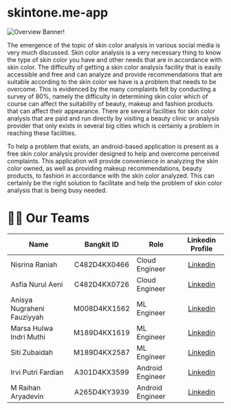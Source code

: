# skintone.me-app

![Overview Banner!](https://github.com/SkintoneMe/SkintoneMe/blob/main/img.jpg)

The emergence of the topic of skin color analysis in various social media is very much discussed. Skin color analysis is a very necessary thing to know the type of skin color you have and other needs that are in accordance with skin color. The difficulty of getting a skin color analysis facility that is easily accessible and free and can analyze and provide recommendations that are suitable according to the skin color we have is a problem that needs to be overcome.  This is evidenced by the many complaints felt by conducting a survey of 80%, namely the difficulty in determining skin color which of course can affect the suitability of beauty, makeup and fashion products that can affect their appearance. There are several facilities for skin color analysis that are paid and run directly by visiting a beauty clinic or analysis provider that only exists in several big cities which is certainly a problem in reaching these facilities. 

To help a problem that exists, an android-based application is present as a free skin color analysis provider designed to help and overcome perceived complaints. This application will provide convenience in analyzing the skin color owned, as well as providing makeup recommendations, beauty products, to fashion in accordance with the skin color analyzed. This can certainly be the right solution to facilitate and help the problem of skin color analysis that is being busy needed.




# 👷‍♂️ Our Teams
| Name                       | Bangkit ID   | Role             | Linkedin Profile                                                              |
| ----------------------     | :---------:  | ---------------- | :---------------------------------------------------------------------------: |
| Nisrina Raniah             | C482D4KX0466 | Cloud Engineer   | [Linkedin](https://www.linkedin.com/in/nisrina-raniah)                        |
| Asfia Nurul Aeni	         | C482D4KX0726 | Cloud Engineer   | [Linkedin](https://www.linkedin.com/in/asfia-nurul-aeni-964937289)            |
| Anisya Nugraheni Fauziyyah | M008D4KX1562 | ML Engineer      | [Linkedin](https://www.linkedin.com/in/anisya-nugraheni-fauziyyah-201a44213/) |
| Marsa Hulwa Indri Muthi	   | M189D4KX1619 | ML Engineer      | [Linkedin](https://www.linkedin.com/in/marsa-hulwa-indri-muthi-867595293/)    |
| Siti Zubaidah	             | M189D4KX2587 | ML Engineer      | [Linkedin](https://www.linkedin.com/in/siti-zubaidah-6536a4243/)              |
| Irvi Putri Fardian	       | A301D4KX3599 | Android Engineer | [Linkedin](https://www.linkedin.com/in/irviputrifardian/)                     |
| M Raihan Aryadevin	       | A265D4KY3939 | Android Engineer | [Linkedin](https://www.linkedin.com/in/m-raihan-aryadevin/)                   |

